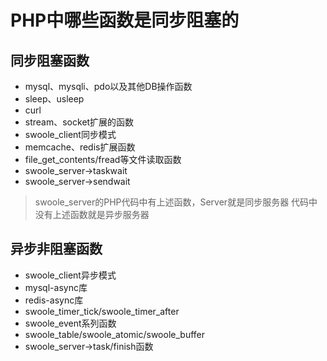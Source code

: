 # PHP中哪些函数是同步阻塞的 
## 同步阻塞函数
* mysql、mysqli、pdo以及其他DB操作函数
* sleep、usleep
* curl
* stream、socket扩展的函数
* swoole_client同步模式
* memcache、redis扩展函数
* file_get_contents/fread等文件读取函数
* swoole_server->taskwait
* swoole_server->sendwait

>swoole_server的PHP代码中有上述函数，Server就是同步服务器
>代码中没有上述函数就是异步服务器

## 异步非阻塞函数
* swoole_client异步模式
* mysql-async库
* redis-async库
* swoole_timer_tick/swoole_timer_after
* swoole_event系列函数
* swoole_table/swoole_atomic/swoole_buffer
* swoole_server->task/finish函数